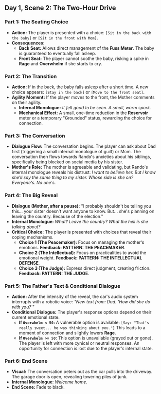 ## Day 1, Scene 2: The Two-Hour Drive

### Part 1: The Seating Choice
- **Action:** The player is presented with a choice: `[Sit in the back with the baby]` or `[Sit in the front with Mom]`.
- **Consequences:**
    - **Back Seat:** Allows direct management of the **Fuss Meter**. The baby is guaranteed to eventually fall asleep.
    - **Front Seat:** The player cannot soothe the baby, risking a spike in **Rage** and **Overwhelm** if she starts to cry.

### Part 2: The Transition
- **Action:** If in the back, the baby falls asleep after a short time. A new choice appears: `[Stay in the back]` or `[Move to the front seat]`.
- **Agility Moment:** If the player moves to the front, the Mother comments on their agility. 
    - **Internal Monologue:** *It felt good to be seen. A small, warm spark.*
    - **Mechanical Effect:** A small, one-time reduction in the **Reservoir** meter or a temporary "Grounded" status, rewarding the choice for connection.

### Part 3: The Conversation
- **Dialogue Flow:** The conversation begins. The player can ask about Dad first (triggering a small internal monologue of guilt) or Mom. The conversation then flows towards Rando's anxieties about his siblings, specifically being blocked on social media by his sister.
- **Mother's Role:** The mother is agreeable and validating, but Rando's internal monologue reveals his distrust: *I want to believe her. But I know she'll say the same thing to my sister. Whose side is she on? Everyone's. No one's.*

### Part 4: The Big Reveal
- **Dialogue (Mother, after a pause):** "I probably shouldn't be telling you this... your sister doesn't want anyone to know. But... she's planning on leaving the country. Because of the election."
- **Internal Monologue:** *What? Leave the country? What the hell is she talking about?*
- **Critical Choice:** The player is presented with choices that reveal their coping mechanisms.
    - **Choice 1 (The Peacemaker):** Focus on managing the mother's emotions. **Feedback: PATTERN: THE PEACEMAKER**.
    - **Choice 2 (The Intellectual):** Focus on practicalities to avoid the emotional weight. **Feedback: PATTERN: THE INTELLECTUAL DEFENSE**.
    - **Choice 3 (The Judge):** Express direct judgment, creating friction. **Feedback: PATTERN: THE JUDGE**.

### Part 5: The Father's Text & Conditional Dialogue
- **Action:** After the intensity of the reveal, the car's audio system interrupts with a robotic voice: *"New text from: Dad. 'How did she do with you?'"*
- **Conditional Dialogue:** The player's response options depend on their current emotional state.
    - **If `Overwhelm < 50`:** A vulnerable option is available: `[Say: "That's really sweet... he was thinking about you."]` This leads to a moment of connection and slightly lowers **Rage**.
    - **If `Overwhelm >= 50`:** This option is unavailable (grayed out or gone). The player is left with more cynical or neutral responses. An opportunity for connection is lost due to the player's internal state.

### Part 6: End Scene
- **Visual:** The conversation peters out as the car pulls into the driveway. The garage door is open, revealing towering piles of junk.
- **Internal Monologue:** *Welcome home.*
- **End Scene:** Fade to black.
